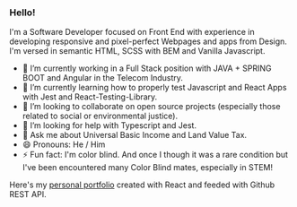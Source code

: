 ### Hello!

I'm a Software Developer focused on Front End with experience in developing responsive and pixel-perfect Webpages and apps from Design.
I'm versed in semantic HTML, SCSS with BEM and Vanilla Javascript.

- 🔭 I’m currently working in a Full Stack position with JAVA + SPRING BOOT and Angular in the Telecom Industry.
- 🌱 I’m currently learning how to properly test Javascript and React Apps with Jest and React-Testing-Library.
- 👯 I’m looking to collaborate on open source projects (especially those related to social or environmental justice).
- 🤔 I’m looking for help with Typescript and Jest.
- 💬 Ask me about Universal Basic Income and Land Value Tax.
- 😄 Pronouns: He / Him
- ⚡ Fun fact: I'm color blind. And once I though it was a rare condition but I've been encountered many Color Blind mates, especially in STEM!

Here's my [personal portfolio](https://front-end-portfolio.vercel.app/) created with React and feeded with Github REST API.
